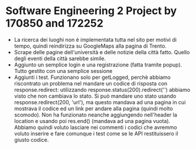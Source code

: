 # Software Engineering 2 Project by 170850 and 172252

* La ricerca dei luoghi non è implementata tutta nel sito per motivi di tempo, quindi reindirizza su GoogleMaps alla pagina di Trento.
* Scrape delle pagine dell'università e delle notizie della città fatto. Quello degli eventi della città sarebbe simile.
* Aggiunto un semplice login e una registrazione (fatta tramite popup). Tutto gestito con una semplice sessione
* Aggiunti i test. Funzionano solo per getLogged, perchè abbiamo riscontrato un problema nel mandare un codice di risposta con response.redirect: utilizzando response.status(200).redirect('') abbiamo visto che non cambiava lo stato. Si può mandare uno stato usando response.redirect(200, 'url'), ma questo mandava ad una pagina in cui mostrava il codice ed un link per andare alla pagina (quindi molto scomodo). Non ha funzionato neanche aggiungendo nell'header la location e usando poi res.end() (mandava ad una pagina vuota). Abbiamo quindi voluto lasciare nei commenti i codici che avremmo voluto inserire e fare comunque i test come se le API restituissero il giusto codice.
